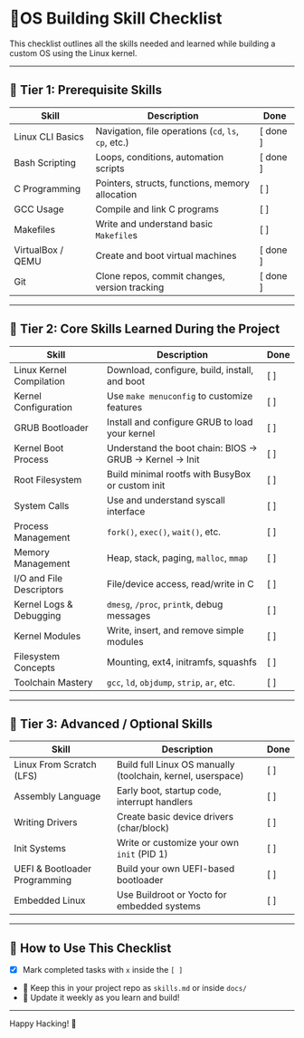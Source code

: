 # 🧠OS Building Skill Checklist

This checklist outlines all the skills needed and learned while building a custom OS using the Linux kernel.

---

## 🔹 Tier 1: Prerequisite Skills

| Skill | Description | Done |
|-------|-------------|------|
| Linux CLI Basics | Navigation, file operations (`cd`, `ls`, `cp`, etc.) | [ done ] |
| Bash Scripting | Loops, conditions, automation scripts | [ done ] |
| C Programming | Pointers, structs, functions, memory allocation | [ ] |
| GCC Usage | Compile and link C programs | [ ] |
| Makefiles | Write and understand basic `Makefile`s | [ ] |
| VirtualBox / QEMU | Create and boot virtual machines | [ done ] |
| Git | Clone repos, commit changes, version tracking | [ done ] |

---

## 🔹 Tier 2: Core Skills Learned During the Project

| Skill | Description | Done |
|-------|-------------|------|
| Linux Kernel Compilation | Download, configure, build, install, and boot | [ ] |
| Kernel Configuration | Use `make menuconfig` to customize features | [ ] |
| GRUB Bootloader | Install and configure GRUB to load your kernel | [ ] |
| Kernel Boot Process | Understand the boot chain: BIOS → GRUB → Kernel → Init | [ ] |
| Root Filesystem | Build minimal rootfs with BusyBox or custom init | [ ] |
| System Calls | Use and understand syscall interface | [ ] |
| Process Management | `fork()`, `exec()`, `wait()`, etc. | [ ] |
| Memory Management | Heap, stack, paging, `malloc`, `mmap` | [ ] |
| I/O and File Descriptors | File/device access, read/write in C | [ ] |
| Kernel Logs & Debugging | `dmesg`, `/proc`, `printk`, debug messages | [ ] |
| Kernel Modules | Write, insert, and remove simple modules | [ ] |
| Filesystem Concepts | Mounting, ext4, initramfs, squashfs | [ ] |
| Toolchain Mastery | `gcc`, `ld`, `objdump`, `strip`, `ar`, etc. | [ ] |

---

## 🔹 Tier 3: Advanced / Optional Skills

| Skill | Description | Done |
|-------|-------------|------|
| Linux From Scratch (LFS) | Build full Linux OS manually (toolchain, kernel, userspace) | [ ] |
| Assembly Language | Early boot, startup code, interrupt handlers | [ ] |
| Writing Drivers | Create basic device drivers (char/block) | [ ] |
| Init Systems | Write or customize your own `init` (PID 1) | [ ] |
| UEFI & Bootloader Programming | Build your own UEFI-based bootloader | [ ] |
| Embedded Linux | Use Buildroot or Yocto for embedded systems | [ ] |

---

## 🏁 How to Use This Checklist

- [x] Mark completed tasks with `x` inside the `[ ]`
- 📁 Keep this in your project repo as `skills.md` or inside `docs/`
- 🔁 Update it weekly as you learn and build!

---

Happy Hacking! 🚀  
